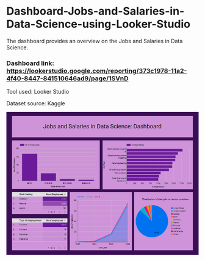 # Dashboard-Jobs-and-Salaries-in-Data-Science-using-Looker-Studio
The dashboard provides an overview on the Jobs and Salaries in Data Science.

### Dashboard link: https://lookerstudio.google.com/reporting/373c1978-11a2-4f40-8447-841510646ad9/page/1SVnD

Tool used: Looker Studio

Dataset source: Kaggle

![Dashboard](https://github.com/dhanashreehampiholi/Dashboard-Jobs-and-Salaries-in-Data-Science-using-Looker-Studio/blob/main/Jobs%20and%20Salaries%20in%20Data%20Science.png?raw=true)

